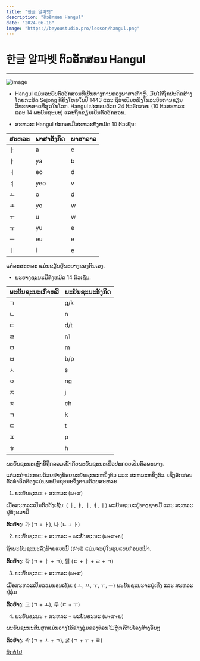 ```yaml
---
title: "한글 알파벳"
description: "ຕົວອັກສອນ Hangul"
date: "2024-06-18"
image: "https://beyoustudio.pro/lesson/hangul.png"
---
```


# 한글 알파벳 ຕົວອັກສອນ Hangul

---

![image](/lesson/hangul.png)

-   Hangul ແມ່ນລະບົບຕົວອັກສອນທີ່ເປັນທາງການຂອງພາສາເກົາຫຼີ. ມັນໄດ້ຖືກປະດິດສ້າງໂດຍກະສັດ Sejong ທີ່ຍິ່ງໃຫຍ່ໃນປີ 1443 ແລະ ຖືວ່າເປັນຫນຶ່ງໃນລະບົບການຂຽນວິທະຍາສາດທີ່ສຸດໃນໂລກ. Hangul ປະ​ກອບ​ດ້ວຍ 24 ຕົວ​ອັກ​ສອນ (10 ຕົວ​ສະຫລະ ແລະ 14 ພະຍັນ​ຊະນະ​) ແລະ ​ຖືກ​ຂຽນ​ເປັນ​ຕົວ​ອັກ​ສອນ​.

-   ສະຫລະ: Hangul ປະກອບມີສະຫລະທັງຫມົດ 10 ຕົວເຊັ່ນ:

| ສະຫລະ | ພາສາອັງກິດ | ພາສາລາວ |
| ----- | ---------- | ------- |
| ㅏ    | a          | c       |
| ㅑ    | ya         | b       |
| ㅓ    | eo         | d       |
| ㅕ    | yeo        | v       |
| ㅗ    | o          | d       |
| ㅛ    | yo         | w       |
| ㅜ    | u          | w       |
| ㅠ    | yu         | e       |
| ㅡ    | eu         | e       |
| ㅣ    | i          | e       |

ແຕ່ລະສະຫລະ ແມ່ນຂຽນຢູ່ພະຍາງຂອງຕົນເອງ.

-   ພະຍາງຊະນະມີທັງຫມົດ 14 ຕົວເຊັ່ນ:

| ພະຍັນຊະນະເກົາຫລີ | ພະຍັນຊະນະອັງກິດ |
| ---------------- | --------------- |
| ㄱ               | g/k             |
| ㄴ               | n               |
| ㄷ               | d/t             |
| ㄹ               | r/l             |
| ㅁ               | m               |
| ㅂ               | b/p             |
| ㅅ               | s               |
| ㅇ               | ng              |
| ㅈ               | j               |
| ㅊ               | ch              |
| ㅋ               | k               |
| ㅌ               | t               |
| ㅍ               | p               |
| ㅎ               | h               |

ພະຍັນຊະນະເຫຼົ່ານີ້ຖືກລວມເຂົ້າກັບພະຍັນຊະນະເພື່ອປະກອບເປັນຕົວພະຍາງ.

ແຕ່ລະຄຳປະກອບດ້ວຍຢ່າງນ້ອຍພະຍັນຊະນະຫນຶ່ງຕົວ ແລະ ສະຫລະຫນຶ່ງຕົວ. ເຊິ່ງອັກສອນຕົວທຳອິດຕ້ອງແມ່ນພະຍັນຊະນະຈຶ່ງຕາມດ້ວຍສະຫລະ

1. ພະຍັນຊະນະ + ສະຫລະ (ພ+ສ)

ເມື່ອສະຫລະເປັນຕົວຕັ້ງເຊັ່ນ: ( ㅏ, ㅑ, ㅓ, ㅕ, ㅣ) ພະຍັນຊະນະຢູ່ທາງຊາຍມື ແລະ ສະຫລະຢູ່ທັງຂວາມື

**ຕົວຢ່າງ:** 가 (ㄱ + ㅏ), 나 (ㄴ + ㅏ)

2.  ພະຍັນຊະນະ + ສະຫລະ + ພະຍັນຊະນະ (ພ+ສ+ພ)

ຖ້າພະຍັນຊະນະລົງທ້າຍແບບນີ້ (받침) ແມ່ນຈະຢູ່ໃນຮູບແບບກ່ອນຫນ້າ.

**ຕົວຢ່າງ:** 각 (ㄱ + ㅏ + ㄱ), 닭 (ㄷ + ㅏ + ㄹ + ㄱ)

3. ພະຍັນຊະນະ + ສະຫລະ (ພ+ສ)

ເມື່ອສະຫລະເປັນລວມນອນເຊັ່ນ: ( ㅗ, ㅛ, ㅜ, ㅠ, ㅡ) ພະຍັນຊະນະຈະຢູ່ເທິງ ແລະ ສະຫລະຢູ່ລຸ່ມ

**ຕົວຢ່າງ:** 고 (ㄱ + ㅗ), 두 (ㄷ + ㅜ)

4.  ພະຍັນຊະນະ + ສະຫລະ + ພະຍັນຊະນະ (ພ+ສ+ພ)

ພະຍັນຊະນະສິ້ນສຸດແມ່ນວາງໄວ້ຂ້າງລຸ່ມຂອງທ່ອນໄມ້ຫຼັກຄືກັບໂຄງສ້າງອື່ນໆ

**ຕົວຢ່າງ:** 곽 (ㄱ + ㅗ + ㄱ), 굴 (ㄱ + ㅜ + ㄹ)

<div class="flex justify-between">
<a href="/beginner/hangul-double-vowels/" class="bg-blue-500 px-12 py-1 mt-6 my-2 rounded text-white">ບົດຕໍ່ໄປ</a>
</div>
